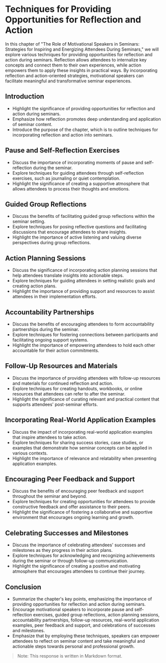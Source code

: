 Techniques for Providing Opportunities for Reflection and Action
=========================================================================

In this chapter of "The Role of Motivational Speakers in Seminars: Strategies for Inspiring and Energizing Attendees During Seminars," we will explore various techniques for providing opportunities for reflection and action during seminars. Reflection allows attendees to internalize key concepts and connect them to their own experiences, while action empowers them to apply these insights in practical ways. By incorporating reflection and action-oriented strategies, motivational speakers can facilitate meaningful and transformative seminar experiences.

**Introduction**
----------------

* Highlight the significance of providing opportunities for reflection and action during seminars.
* Emphasize how reflection promotes deep understanding and application of seminar content.
* Introduce the purpose of the chapter, which is to outline techniques for incorporating reflection and action into seminars.

**Pause and Self-Reflection Exercises**
---------------------------------------

* Discuss the importance of incorporating moments of pause and self-reflection during the seminar.
* Explore techniques for guiding attendees through self-reflection exercises, such as journaling or quiet contemplation.
* Highlight the significance of creating a supportive atmosphere that allows attendees to process their thoughts and emotions.

**Guided Group Reflections**
----------------------------

* Discuss the benefits of facilitating guided group reflections within the seminar setting.
* Explore techniques for posing reflective questions and facilitating discussions that encourage attendees to share insights.
* Highlight the importance of active listening and valuing diverse perspectives during group reflections.

**Action Planning Sessions**
----------------------------

* Discuss the significance of incorporating action planning sessions that help attendees translate insights into actionable steps.
* Explore techniques for guiding attendees in setting realistic goals and creating action plans.
* Highlight the importance of providing support and resources to assist attendees in their implementation efforts.

**Accountability Partnerships**
-------------------------------

* Discuss the benefits of encouraging attendees to form accountability partnerships during the seminar.
* Explore techniques for fostering connections between participants and facilitating ongoing support systems.
* Highlight the importance of empowering attendees to hold each other accountable for their action commitments.

**Follow-Up Resources and Materials**
-------------------------------------

* Discuss the importance of providing attendees with follow-up resources and materials for continued reflection and action.
* Explore techniques for creating handouts, workbooks, or online resources that attendees can refer to after the seminar.
* Highlight the significance of curating relevant and practical content that supports attendees' post-seminar efforts.

**Incorporating Real-World Application Examples**
-------------------------------------------------

* Discuss the impact of incorporating real-world application examples that inspire attendees to take action.
* Explore techniques for sharing success stories, case studies, or examples that demonstrate how seminar concepts can be applied in various contexts.
* Highlight the importance of relevance and relatability when presenting application examples.

**Encouraging Peer Feedback and Support**
-----------------------------------------

* Discuss the benefits of encouraging peer feedback and support throughout the seminar and beyond.
* Explore techniques for creating opportunities for attendees to provide constructive feedback and offer assistance to their peers.
* Highlight the significance of fostering a collaborative and supportive environment that encourages ongoing learning and growth.

**Celebrating Successes and Milestones**
----------------------------------------

* Discuss the importance of celebrating attendees' successes and milestones as they progress in their action plans.
* Explore techniques for acknowledging and recognizing achievements during the seminar or through follow-up communication.
* Highlight the significance of creating a positive and motivating atmosphere that encourages attendees to continue their journey.

**Conclusion**
--------------

* Summarize the chapter's key points, emphasizing the importance of providing opportunities for reflection and action during seminars.
* Encourage motivational speakers to incorporate pause and self-reflection exercises, guided group reflections, action planning sessions, accountability partnerships, follow-up resources, real-world application examples, peer feedback and support, and celebrations of successes and milestones.
* Emphasize that by employing these techniques, speakers can empower attendees to reflect on seminar content and take meaningful and actionable steps towards personal and professional growth.

> Note: This response is written in Markdown format.

